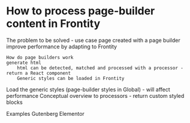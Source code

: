 # How to process page-builder content in Frontity

The problem to be solved - use case
	page created with a page builder
	improve performance by adapting to Frontity

	How do page builders work
	generate html
		html can be detected, matched and processed with a processor - return a React component
		Generic styles can be loaded in Frontity

Load the generic styles (page-builder styles in Global) - will affect performance
Conceptual overview to  processors - return custom styled blocks

Examples
	Gutenberg
	Elementor